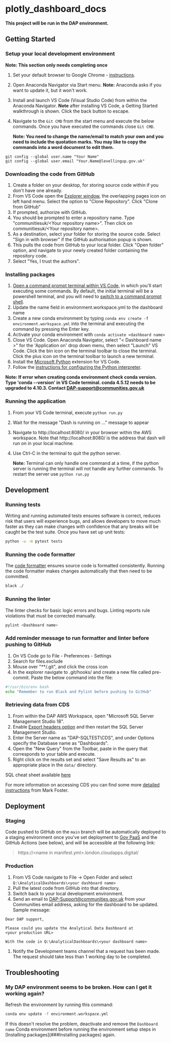 # plotly_dashboard_docs

**This project will be run in the DAP environment.**

## Getting Started

### Setup your local development environment
**Note: This section only needs completing once**
1.  Set your default browser to Google Chrome - [instructions][Make Chrome your default browser].
1.  Open Anaconda Navigator via Start menu. **Note:** Anaconda asks if you want to update it, but it won't work.
1.  Install and launch VS Code (Visual Studio Code) from within the Anaconda Navigator. **Note** after installing VS Code, a Getting Started walkthrough is shown. Click the back button to escape.
1.  Navigate to the `Git CMD` from the start menu and execute the below commands. Once you have executed the commands close `Git CMD`.

    **Note: You need to change the name/email to match your own and you need to include the quotation marks. You may like to copy the commands into a word document to edit them.**

```shell
git config --global user.name "Your Name"
git config --global user.email "Your.Name@levellingup.gov.uk"
``` 

[Make Chrome your default browser]: https://support.google.com/chrome/answer/95417?hl=en-GB&co=GENIE.Platform%3DDesktop

### Downloading the code from GitHub

1.  Create a folder on your desktop, for storing source code within if you don't have one already.
1.  From VS Code open the [Explorer window][explorer_window], the overlapping pages icon on left hand menu. Select the option to "Clone Repository". Click "Clone from GitHub"
1.  If prompted, authorize with GitHub.
1.  You should be prompted to enter a repository name. Type "communitiesuk/&lt;Your repository name&gt;". Then click on communitiesuk/&lt;Your repository name&gt;.
1.  As a destination, select your folder for storing the source code. Select "Sign in with browser" if the GitHub authorisation popup is shown.
1.  This pulls the code from GitHub to your local folder.
    Click "Open folder" option, and navigate to your newly created folder containing the repository code.
1.  Select "Yes, I trust the authors".

[explorer_window]: https://code.visualstudio.com/docs/getstarted/userinterface#_explorer

### Installing packages

1.  [Open a command prompt terminal within VS Code][open-terminal], in which you'll start executing some commands. By default, the initial terminal will be a powershell terminal, and you will need to [switch to a command prompt shell][terminal-switch]. 
1.  Update the name field in environment.workspace.yml to the dashboard name
1.  Create a new conda environment by typing `conda env create -f environment.workspace.yml` into the terminal and executing the command by pressing the Enter key.
1.  Activate your conda environment with `conda activate <dashboard name> `
1. Close VS Code. Open Anaconda Navigator, select "&lt; Dashboard name &gt;" for the 'Application on' drop down menu, then select "Launch" VS Code. Click the bin icon on the terminal toolbar to close the terminal. Click the plus icon on the terminal toolbar to launch a new terminal.
1.  Install the [Microsoft Python][python_extension] extension for VS Code.
1.  Follow the [instructions for configuring the Python interpreter][configure_python_interpreter].

 **Note: If error when creating conda environment check conda version. Type 'conda --version' in VS Code terminal. conda 4.5.12 needs to be upgraded to 4.10.3. Contact DAP-support@communities.gov.uk**

[open-terminal]: https://code.visualstudio.com/docs/editor/integrated-terminal
[terminal-switch]: https://code.visualstudio.com/docs/editor/integrated-terminal#_terminal-shells
[python_extension]: https://marketplace.visualstudio.com/items?itemName=ms-python.python
[configure_python_interpreter]: https://code.visualstudio.com/docs/python/python-tutorial#_select-a-python-interpreter

### Running the application

1.  From your VS Code terminal, execute `python run.py`
1.  Wait for the message "Dash is running on ..." message to appear
1.  Navigate to http://localhost:8080/ in your browser within the AWS workspace. Note that http://localhost:8080/ is the address that dash will run on in your local machine.
1. Use Ctrl-C in the terminal to quit the python server. 

    **Note:** Terminal can only handle one command at a time, if the python server is running the terminal will not handle any further commands. To restart the server use `python run.py`

## Development

### Running tests

Writing and running automated tests ensures software is correct, reduces risk that users will experience bugs, and allows developers to move much faster as they can make changes with confidence that any breaks will be caught be the test suite. Once you have set up unit tests:

```bash
python -u -m pytest tests
```

### Running the code formatter

The [code formatter](https://black.readthedocs.io/en/stable/) ensures source code is formatted consistently. Running the code formatter makes changes automatically that then need to be committed.

```bash
black ./
```

### Running the linter

The linter checks for basic logic errors and bugs. Linting reports rule violations that must be corrected manually.  

```bash
pylint <Dashboard name>
```

###  Add reminder message to run formatter and linter before pushing to GitHub


1.  On VS Code go to File - Preferences - Settings
1.  Search for files.exclude
1.  Mouse over "**/.git", and click the cross icon
1.  In the explorer navigate to .git/hooks/ and create a new file called pre-commit. Paste the below command into the file: 

```bash
#!/usr/bin/env bash
echo "Remember to run Black and Pylint before pushing to GitHub" 
```

### Retrieving data from CDS

1. From within the DAP AWS Workspace, open "Microsoft SQL Server Management Studio 18".
1. Enable [Export headers option][export-headers] and then restart the SQL Server Management Studio.
1. Enter the Server name as "DAP-SQLTEST\CDS", and under Options specify the Database name as "Dashboards".
1. Open the "New Query" from the Toolbar, paste in the query that corresponds to your table and execute.
1. Right click on the results set and select "Save Results as" to an appropriate place in the `data/` directory.

SQL cheat sheet available [here](https://learnsql.com/blog/sql-basics-cheat-sheet/)

For more information on accessing CDS you can find some more [detailed instructions][cds-documentation] from Mark Foster.

[export-headers]: https://solutioncenter.apexsql.com/sql-server-management-studio-ssms-how-to-save-results-with-headers/
[cds-documentation]: https://mhclg.sharepoint.com/:w:/r/sites/AnalyticalDashboards/_layouts/15/Doc.aspx?action=edit&sourcedoc=%7BC32BC170-2D98-4128-AD31-63FEFEFF0E0D%7D

## Deployment

### Staging

Code pushed to GitHub on the `main` branch will be automatically deployed to a staging environment once you've set deployment to [Gov PaaS](https://www.cloud.service.gov.uk/) and the GitHub Actions (see below), and will be accessible at the following link:

> https://&lt;name in manifest.yml&gt;.london.cloudapps.digital/

### Production

1.  From VS Code navigate to File -> Open Folder and select `Q:\AnalyticalDashboards\<your dashboard name>` 
1.  Pull the latest code from GitHub into that directory.
1.  Switch back to your local development environment.
1.  Send an email to DAP-Support@communities.gov.uk from your Communities email address, asking for the dashboard to be updated.  Sample message:
```
Dear DAP support,

Please could you update the Analytical Data Dashboard at
<your production URL>

With the code in Q:\AnalyticalDashboards\<your dashboard name>
```

1. Notify the Development teams channel that a request has been made.
    The request should take less than 1 working day to be completed.

## Troubleshooting

### My DAP environment seems to be broken.  How can I get it working again?

Refresh the environment by running this command:

```bash
conda env update -f environment.workspace.yml
```

If this doesn't resolve the problem, deactivate and remove the `Dashboard name` Conda environment before running the environment setup steps in [Installing packages](###Installing packages) again.